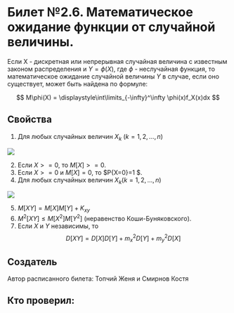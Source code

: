 # Билет №2.6. Математическое ожидание функции от случайной величины.

Если X - дискретная или непрерывная случайная величина с известным законом распределения и  $Y=\phi(X)$, где  $\phi$ - неслучайная функция, то математическое ожидание случайной величины  $Y$ в случае, если оно существует, может быть найдена по формуле: 

$$ M\phi(X) = \displaystyle\int\limits_{-\infty}^\infty \phi(x)f_X(x)dx $$

## Cвойства

1. Для любых случайных величин  $X_k$ $(k = 1,2,...,n)$

![](teorver/2/images/1.png)  

2. Если  $X>=0$, то  $M[X]>=0$.  
3. Если  $X>=0$ и  $M[X]=0$, то  $P{X=0}=1 $.  
4. Для любых случайных величин  $X_k (k = 1,2,...,n)$

![](teorver/2/images/2.png)  

5. $M[XY] = M[X]M[Y] + K_{xy}$  
6. $M^2[XY] \leq M[X^2]M[Y^2]$ (неравенство Коши-Буняковского).  
7. Если  $X$ и  $Y$ независимы, то  
 $$ D[XY] = D[X]D[Y] + m^2_xD[Y] + m^2_yD[X]$$




## Создатель

Автор расписанного билета: Топчий Женя и Смирнов Костя

Кто проверил:
-
